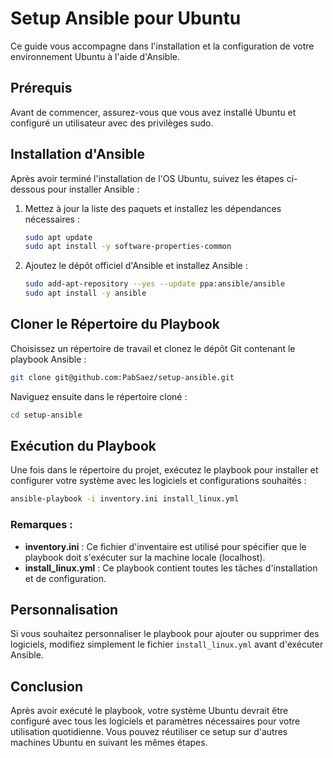 # Setup Ansible pour Ubuntu

Ce guide vous accompagne dans l'installation et la configuration de votre environnement Ubuntu à l'aide d'Ansible.

## Prérequis

Avant de commencer, assurez-vous que vous avez installé Ubuntu et configuré un utilisateur avec des privilèges sudo.

## Installation d'Ansible

Après avoir terminé l'installation de l'OS Ubuntu, suivez les étapes ci-dessous pour installer Ansible :

1. Mettez à jour la liste des paquets et installez les dépendances nécessaires :

    ```bash
    sudo apt update
    sudo apt install -y software-properties-common
    ```

2. Ajoutez le dépôt officiel d'Ansible et installez Ansible :

    ```bash
    sudo add-apt-repository --yes --update ppa:ansible/ansible
    sudo apt install -y ansible
    ```

## Cloner le Répertoire du Playbook

Choisissez un répertoire de travail et clonez le dépôt Git contenant le playbook Ansible :

```bash
git clone git@github.com:PabSaez/setup-ansible.git
```

Naviguez ensuite dans le répertoire cloné :

```bash
cd setup-ansible
```

## Exécution du Playbook

Une fois dans le répertoire du projet, exécutez le playbook pour installer et configurer votre système avec les logiciels et configurations souhaités :

```bash
ansible-playbook -i inventory.ini install_linux.yml
```

### Remarques :

- **inventory.ini** : Ce fichier d'inventaire est utilisé pour spécifier que le playbook doit s'exécuter sur la machine locale (localhost).
- **install_linux.yml** : Ce playbook contient toutes les tâches d'installation et de configuration.

## Personnalisation

Si vous souhaitez personnaliser le playbook pour ajouter ou supprimer des logiciels, modifiez simplement le fichier `install_linux.yml` avant d'exécuter Ansible.

## Conclusion

Après avoir exécuté le playbook, votre système Ubuntu devrait être configuré avec tous les logiciels et paramètres nécessaires pour votre utilisation quotidienne. Vous pouvez réutiliser ce setup sur d'autres machines Ubuntu en suivant les mêmes étapes.
